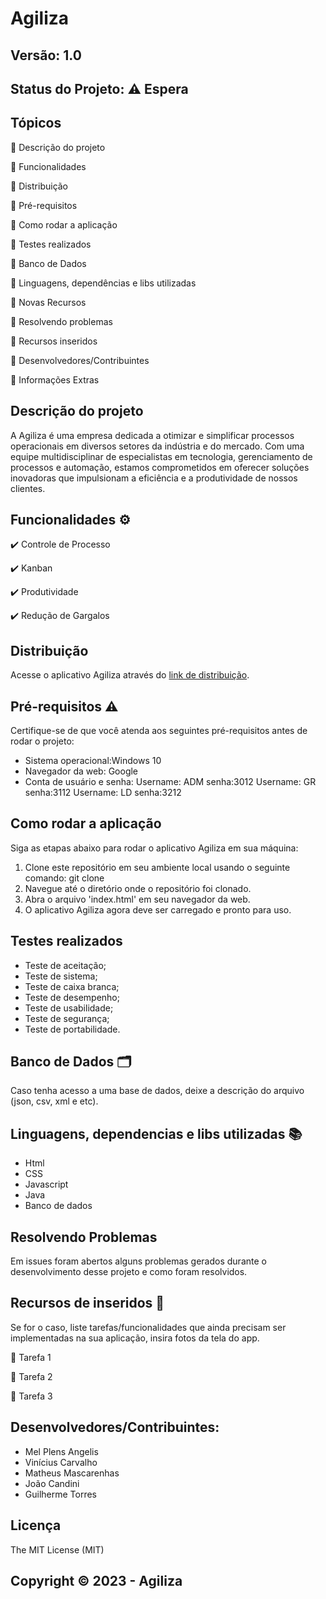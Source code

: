 # Agiliza
## Versão: 1.0 
## Status do Projeto:  ⚠️ Espera 

## Tópicos
🔹 Descrição do projeto 

🔹 Funcionalidades

🔹 Distribuição

🔹 Pré-requisitos

🔹 Como rodar a aplicação

🔹 Testes realizados

🔹 Banco de Dados

🔹 Linguagens, dependências e libs utilizadas

🔹 Novas Recursos

🔹 Resolvendo problemas

🔹 Recursos inseridos 

🔹 Desenvolvedores/Contribuintes

🔹 Informações Extras


## Descrição do projeto
A Agiliza é uma empresa dedicada a otimizar e simplificar processos operacionais em diversos setores da indústria e do mercado. Com uma equipe multidisciplinar de especialistas em tecnologia, gerenciamento de processos e automação, estamos comprometidos em oferecer soluções inovadoras que impulsionam a eficiência e a produtividade de nossos clientes.

## Funcionalidades ⚙️
✔️ Controle de Processo

✔️ Kanban

✔️ Produtividade

✔️ Redução de Gargalos

## Distribuição
Acesse o aplicativo Agiliza através do [link de distribuição](inserir_link_aqui).

## Pré-requisitos ⚠️    
Certifique-se de que você atenda aos seguintes pré-requisitos antes de rodar o projeto:
- Sistema operacional:Windows 10
- Navegador da web: Google
- Conta de usuário e senha:
  Username: ADM  senha:3012
  Username: GR   senha:3112
  Username: LD   senha:3212
  

## Como rodar a aplicação 
Siga as etapas abaixo para rodar o aplicativo Agiliza em sua máquina:
1. Clone este repositório em seu ambiente local usando o seguinte comando: git clone
2. Navegue até o diretório onde o repositório foi clonado.
3. Abra o arquivo 'index.html' em seu navegador da web.
4. O aplicativo Agiliza agora deve ser carregado e pronto para uso.
   
## Testes realizados
- Teste de aceitação;
- Teste de sistema;
- Teste de caixa branca;
- Teste de desempenho;
- Teste de usabilidade;
- Teste de segurança;
- Teste de portabilidade.
  
## Banco de Dados 🗂️
Caso tenha acesso a uma base de dados, deixe a descrição do arquivo (json, csv, xml e etc).

## Linguagens, dependencias e libs utilizadas 📚
- Html
- CSS
- Javascript
- Java
- Banco de dados


## Resolvendo Problemas 
Em issues foram abertos alguns problemas gerados durante o desenvolvimento desse projeto e como foram resolvidos.

## Recursos de inseridos 🧰
Se for o caso, liste tarefas/funcionalidades que ainda precisam ser implementadas na sua aplicação, insira fotos da tela do app.

📝 Tarefa 1

📝 Tarefa 2

📝 Tarefa 3

## Desenvolvedores/Contribuintes:
- Mel Plens Angelis
- Vinícius Carvalho
- Matheus Mascarenhas
- João Candini
- Guilherme Torres

## Licença
The MIT License (MIT)

## Copyright ©️ 2023 - Agiliza

